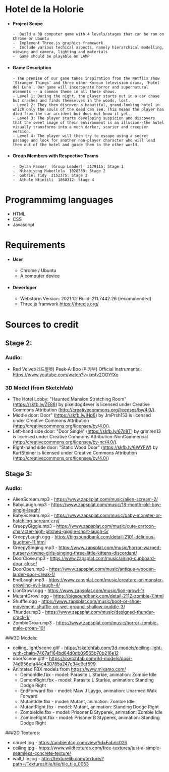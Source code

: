 # Hotel de la Holorie

- #### Project Scope 
      -  Build a 3D computer game with 4 levels/stages that can be ran on Chrome or Ubuntu
      -  Implement Three.js graphics framework 
      -  Include various techical aspects, namely hierarchical modelling, viewing and camera, lighting and materials
      -  Game should be playable on LAMP
      
- #### Game Description
      - The premise of our game takes inspiration from the Netflix show ‘Stranger Things’ and three other Korean television drama, ‘Hotel del Luna’. Our game will incorporate horror and supernatural elements -- a common theme in all these shows. 
      - Level 1: During the night, the player starts out in a car chase but crashes and finds themselves in the woods, lost. 
      - Level 2: They then discover a beautiful, grand-looking hotel in which only the souls of the dead can see. This means the player has died from the car accident but does not know it yet. 
      - Level 3: The player starts developing suspicion and discovers that the sweet image of their environment is an illusion--the hotel visually transforms into a much darker, scarier and creepier version.
      - Level 4: The player will then try to escape using a secret passage and look for another non-player character who will lead them out of the hotel and guide them to the other world.
      
- #### Group Members with Respective Teams
      -  Dylan Fasser  (Group Leader)  2179115: Stage 1
      -  Nthabiseng Mabetlela  1828559: Stage 2
      -  Gabriel Tidy  2152375: Stage 3
      -  Athule Ntintili  1860312: Stage 4

 # Programmimg languages
   - HTML
   - CSS
   - Javascript
      
 # Requirements
- #### User
  - Chrome / Ubuntu 
  - A computer device

- #### Deverloper
  - Webstorm Version: 2021.1.2 Build: 211.7442.26 (recommended)
  - Three.js framwork https://threejs.org/
  
# Sources to credit
 ## Stage 2: 
  ### Audio:
- Red Velvet(레드벨벳) Peek-A-Boo (피카부) Official Instrumental: https://www.youtube.com/watch?v=kmfv2OOYfXo 

### 3D Model (from Sketchfab)
- The Hotel Lobby:
"Haunted Mansion Stretching Room" (https://skfb.ly/ZE88) by pixeldog4ever is licensed under Creative Commons Attribution (http://creativecommons.org/licenses/by/4.0/).
- Middle door: 
Door" (https://skfb.ly/IHp6)  by JmPrsh153 is licensed under Creative Commons Attribution (http://creativecommons.org/licenses/by/4.0/).
- Left-hand side door:
"Door Single" (https://skfb.ly/67o8T) by grimren13 is licensed under Creative Commons Attribution-NonCommercial (http://creativecommons.org/licenses/by-nc/4.0/).
- Right-hand side door:
"Static Wood Door" (https://skfb.ly/6WYFW) by KurtSteiner is licensed under Creative Commons Attribution (http://creativecommons.org/licenses/by/4.0/) 

## Stage 3:
### Audio:
- AlienScream.mp3 - https://www.zapsplat.com/music/alien-scream-2/
- BabyLaugh.mp3 - https://www.zapsplat.com/music/18-month-old-boy-single-laugh/
- BabyScream.mp3 - https://www.zapsplat.com/music/baby-monster-or-hatchling-scream-cry/
- CreepyGiggle.mp3 - https://www.zapsplat.com/music/cute-cartoon-character-high-pitched-giggle-short-laugh-5/
- CreepyLaugh.ogg - https://bigsoundbank.com/detail-2101-delirious-laughter-11.html
- CreepySinging.mp3 - https://www.zapsplat.com/music/horror-warped-nursery-rhyme-girls-singing-three-little-kittens-discordant/
- DoorClose.mp3 - https://www.zapsplat.com/music/airing-cupboard-door-close/
- DoorOpen.mp3 - https://www.zapsplat.com/music/antique-wooden-larder-door-creak-1/
- EndLaugh.mp3 - https://www.zapsplat.com/music/creature-or-monster-growling-evil-laugh-4/
- LionGrowl.ogg - https://www.zapsplat.com/music/lion-growl-1/
- MutantGrowl.ogg - https://bigsoundbank.com/detail-2112-zombie-7.html
- Shuffle.ogg - https://www.zapsplat.com/music/boot-or-shoe-movement-shuffle-on-wet-ground-shallow-puddle-3/
- Thunder.mp3 - https://www.zapsplat.com/music/designed-thunder-crack-1/
- ZombieGroan.mp3 - https://www.zapsplat.com/music/horror-zombie-male-groan-10/

###3D Models:
- ceiling_light/scene.gltf - https://sketchfab.com/3d-models/ceiling-light-with-chain-7467af164bd64d0db09565b70b216e12
- door/scene.gltf - https://sketchfab.com/3d-models/door-74d956efa44e430785a247e34c9ef599
- Animated FBX models from https://www.mixamo.com/ 
  - DemonIdle.fbx - model: Parasite L Starkie, animation: Zombie Idle
  - DemonRight.fbx - model: Parasite L Starkie, animation: Standing Dodge Right
  - EndForward.fbx - model: Maw J Laygo, animation: Unarmed Walk Forward
  - MutantIdle.fbx - model: Mutant, animation: Zombie Idle
  - MutantRight.fbx - model: Mutant, animation: Standing Dodge Right
  - ZombieIdle.fbx - model: Prisoner B Styperek, animation: Zombie Idle
  - ZombieRight.fbx - model: Prisoner B Styperek, animation: Standing Dodge Right

###2D Textures:
- carpet.jpg - https://ambientcg.com/view?id=Fabric026
- ceiling.jpg - https://www.wildtextures.com/free-textures/just-a-simple-seamless-concrete-texture/
- wall_tile.jpg - http://texturelib.com/texture/?path=/Textures/tile/tile/tile_tile_0053
